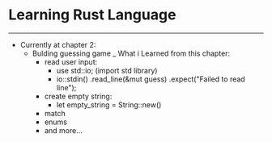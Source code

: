 # Learning Rust Language
-------------------------
* Currently at chapter 2: 
    - Bulding guessing game
    _ What i Learned from this chapter:
        * read user input:
            - use std::io; (import std library) 
            - io::stdin()
            .read_line(&mut guess)
            .expect("Failed to read line");
        * create empty string: 
            - let empty_string = String::new()
        * match
        * enums
        * and more...

